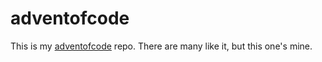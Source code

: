 # adventofcode

This is my [adventofcode](https://adventofcode.com) repo. There are many like it, but this one's mine.
